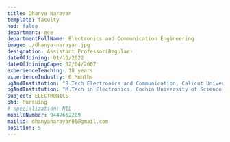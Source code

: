 ```yaml
---
title: Dhanya Narayan
template: faculty
hod: false
department: ece
departmentFullName: Electronics and Communication Engineering
image: ./dhanya-narayan.jpg
designation: Assistant Professor(Regular)
dateOfJoining: 01/10/2022
dateOfJoiningCape: 02/04/2007
experienceTeaching: 18 years
experienceIndustry: 6 Months
ugAndInstitution: "B.Tech Electronics and Communication, Calicut University "
pgAndInstitution: "M.Tech in Electronics, Cochin University of Science and Technology "
subject: ELECTRONICS
phd: Pursuing
# specialization: NIL
mobileNumber: 9447662289
mailid: dhanyanarayan06@gmail.com
position: 5
---
```

